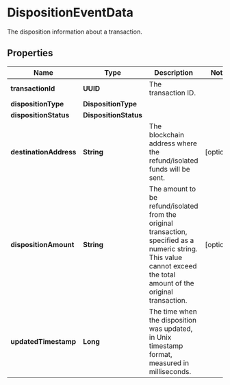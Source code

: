 

# DispositionEventData

The disposition information about a transaction.

## Properties

| Name | Type | Description | Notes |
|------------ | ------------- | ------------- | -------------|
|**transactionId** | **UUID** | The transaction ID. |  |
|**dispositionType** | **DispositionType** |  |  |
|**dispositionStatus** | **DispositionStatus** |  |  |
|**destinationAddress** | **String** | The blockchain address where the refund/isolated funds will be sent. |  [optional] |
|**dispositionAmount** | **String** | The amount to be refund/isolated from the original transaction, specified as a numeric string. This value cannot exceed the total amount of the original transaction.  |  [optional] |
|**updatedTimestamp** | **Long** | The time when the disposition was updated, in Unix timestamp format, measured in milliseconds. |  |




